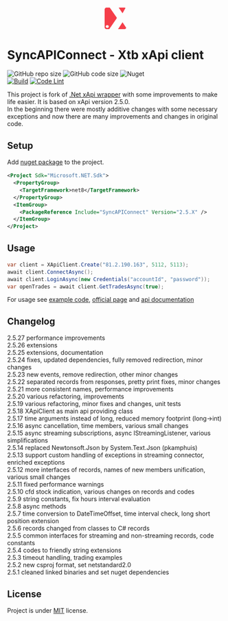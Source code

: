 <p align="center">
  <img src="\src\SyncAPIConnector\package_icon.png " alt="SyncAPIConnect" width="50"/>
</p>

# SyncAPIConnect - Xtb xApi client  

![GitHub repo size](https://img.shields.io/github/repo-size/jirikostiha/xtb-xApi)
![GitHub code size](https://img.shields.io/github/languages/code-size/jirikostiha/xtb-xApi)
![Nuget](https://img.shields.io/nuget/dt/SyncAPIConnect)  
[![Build](https://github.com/jirikostiha/xtb-xApi/actions/workflows/build.yml/badge.svg)](https://github.com/jirikostiha/xtb-xApi/actions/workflows/build.yml)
[![Code Lint](https://github.com/jirikostiha/xtb-xApi/actions/workflows/lint-code.yml/badge.svg)](https://github.com/jirikostiha/xtb-xApi/actions/workflows/lint-code.yml)

This project is fork of [.Net xApi wrapper](http://developers.xstore.pro/api/wrappers.html) with some improvements to make life easier.
It is based on xApi version 2.5.0.  
In the beginning there were mostly additive changes with some necessary exceptions and now there are many improvements and changes in original code.  


## Setup

Add [nuget package](https://www.nuget.org/packages/SyncAPIConnect) to the project.  
```xml
<Project Sdk="Microsoft.NET.Sdk">
  <PropertyGroup>
    <TargetFramework>net8</TargetFramework>
  </PropertyGroup>
  <ItemGroup>
    <PackageReference Include="SyncAPIConnect" Version="2.5.X" />
  </ItemGroup>
</Project>
```

## Usage

```csharp
var client = XApiClient.Create("81.2.190.163", 5112, 5113);
await client.ConnectAsync();
await client.LoginAsync(new Credentials("accountId", "password"));
var openTrades = await client.GetTradesAsync(true);
```

For usage see [example code](./src/SystemTests/Program.cs ), [official page](http://developers.xstore.pro/) and [api documentation](http://developers.xstore.pro/documentation/)


## Changelog

2.5.27 performance improvements  
2.5.26 extensions  
2.5.25 extensions, documentation  
2.5.24 fixes, updated dependencies, fully removed redirection, minor changes  
2.5.23 new events, remove redirection, other minor changes  
2.5.22 separated records from responses, pretty print fixes, minor changes  
2.5.21 more consistent names, performance improvements  
2.5.20 various refactoring, improvements  
2.5.19 various refactoring, minor fixes and changes, unit tests  
2.5.18 XApiClient as main api providing class  
2.5.17 time arguments instead of long, reduced memory footprint (long->int)  
2.5.16 async cancellation, time members, various small changes  
2.5.15 async streaming subscriptions, async IStreamingListener, various simplifications  
2.5.14 replaced Newtonsoft.Json by System.Text.Json (pkamphuis)  
2.5.13 support custom handling of exceptions in streaming connector, enriched exceptions  
2.5.12 more interfaces of records, names of new members unification, various small changes  
2.5.11 fixed performance warnings  
2.5.10 cfd stock indication, various changes on records and codes  
2.5.9 string constants, fix hours interval evaluation  
2.5.8 async methods  
2.5.7 time conversion to DateTimeOffset, time interval check, long short position extension  
2.5.6 records changed from classes to C# records  
2.5.5 common interfaces for streaming and non-streaming records, code constants  
2.5.4 codes to friendly string extensions  
2.5.3 timeout handling, trading examples  
2.5.2 new csproj format, set netstandard2.0  
2.5.1 cleaned linked binaries and set nuget dependencies


## License

Project is under [MIT](./LICENSE) license.
